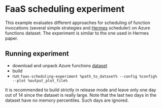 # FaaS scheduling experiment
This example evaluates different approaches for scheduling of function invocations (several simple strategies and [Hermes](https://arxiv.org/abs/2111.07226) scheduler) on Azure functions dataset. The experiment is similar to the one used in Hermes paper.
## Running experiment
- download and unpack Azure functions [dataset](https://github.com/Azure/AzurePublicDataset/blob/master/AzureFunctionsDataset2019.md)
- build
- run `faas-scheduling-experiment %path_to_dataset% --config %config% --plot %output_plot_file%`

It is recommended to build strictly in release mode and leave only one day out of 14 since the dataset is really large.
Note that the last two days in the dataset have no memory percentiles. Such days are ignored.

